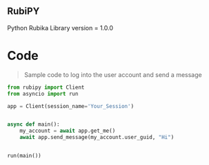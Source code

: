 ## RubiPY
Python Rubika Library
version = 1.0.0

# Code
> Sample code to log into the user account and send a message

```python
from rubipy import Client
from asyncio import run

app = Client(session_name='Your_Session')


async def main():
    my_account = await app.get_me()
    await app.send_message(my_account.user_guid, "Hi")


run(main())
```
